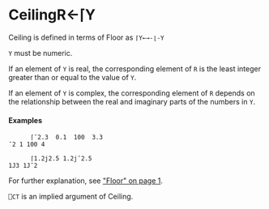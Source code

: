




<h1 class="heading"><span class="name">Ceiling</span><span class="command">R←⌈Y</span></h1>

Ceiling is defined in terms of Floor as `⌈Y←→-⌊-Y`


`Y` must be numeric.


If an element of `Y` is real, the corresponding element of `R` is the least integer greater than or equal to the value of `Y`.


If an element of `Y` is complex, the corresponding element of `R` depends on the relationship between the real and imaginary parts of the numbers in `Y`.

#### Examples
```apl
      ⌈¯2.3  0.1  100  3.3
¯2 1 100 4
 
      ⌈1.2j2.5 1.2j¯2.5
1J3 1J¯2
```


For further explanation, see ["Floor" on page 1](floor.md).


`⎕CT` is an implied argument of Ceiling.



